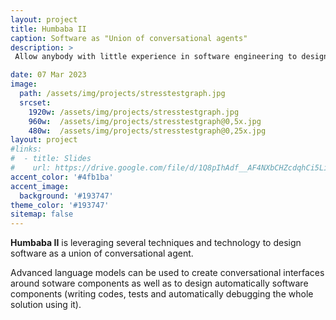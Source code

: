```yaml
---
layout: project
title: Humbaba II
caption: Software as "Union of conversational agents"
description: >
 Allow anybody with little experience in software engineering to design software and to design smart system to allow for an interesting and smart interaction...

date: 07 Mar 2023
image: 
  path: /assets/img/projects/stresstestgraph.jpg
  srcset: 
    1920w: /assets/img/projects/stresstestgraph.jpg
    960w:  /assets/img/projects/stresstestgraph@0,5x.jpg
    480w:  /assets/img/projects/stresstestgraph@0,25x.jpg
layout: project
#links:
#  - title: Slides
#    url: https://drive.google.com/file/d/1Q8pIhAdf__AF4NXbCHZcdqhCi5LilRNH/view?usp=sharing
accent_color: '#4fb1ba'
accent_image:
  background: '#193747'
theme_color: '#193747'
sitemap: false
---
```



**Humbaba II** is leveraging several techniques and technology to design software as 
a union of conversational agent. 

Advanced language models can be used to create conversational interfaces around sotware components as well as to design automatically software components (writing codes, tests and automatically debugging the whole solution using it).
